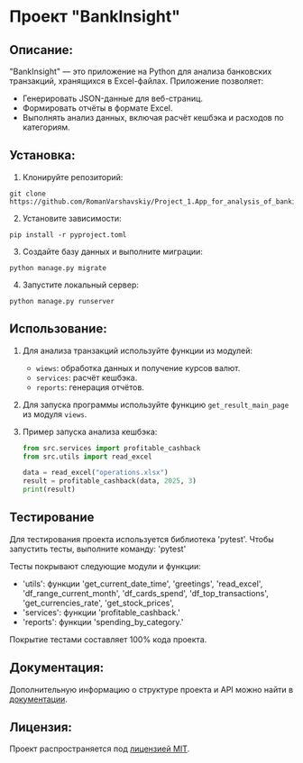 # Проект "BankInsight"

## Описание:

"BankInsight" — это приложение на Python для анализа банковских транзакций, хранящихся в Excel-файлах. Приложение позволяет:
- Генерировать JSON-данные для веб-страниц.
- Формировать отчёты в формате Excel.
- Выполнять анализ данных, включая расчёт кешбэка и расходов по категориям.

## Установка:

1. Клонируйте репозиторий:
```
git clone https://github.com/RomanVarshavskiy/Project_1.App_for_analysis_of_banking_operations
```

2. Установите зависимости:
```
pip install -r pyproject.toml
```

3. Создайте базу данных и выполните миграции:
```
python manage.py migrate
```

4. Запустите локальный сервер:
```
python manage.py runserver
```
## Использование:

1. Для анализа транзакций используйте функции из модулей:
   - `wiews`: обработка данных и получение курсов валют.
   - `services`: расчёт кешбэка.
   - `reports`: генерация отчётов.

2. Для запуска программы используйте функцию `get_result_main_page` из модуля `views`.

3. Пример запуска анализа кешбэка:
   ```python
   from src.services import profitable_cashback
   from src.utils import read_excel

   data = read_excel("operations.xlsx")
   result = profitable_cashback(data, 2025, 3)
   print(result)
   ```

## Тестирование

Для тестирования проекта используется библиотека 'pytest'. Чтобы запустить тесты, выполните команду:
'pytest'

Тесты покрывают следующие модули и функции:
- 'utils': функции 'get_current_date_time', 'greetings', 'read_excel', 'df_range_current_month', 'df_cards_spend', 
                    'df_top_transactions', 'get_currencies_rate', 'get_stock_prices', 
- 'services': функции 'profitable_cashback.'
- 'reports': функции 'spending_by_category.'

Покрытие тестами составляет 100% кода проекта.


## Документация:

Дополнительную информацию о структуре проекта и API можно найти в [документации](docs/README.md).

## Лицензия:

Проект распространяется под [лицензией MIT](LICENSE).

